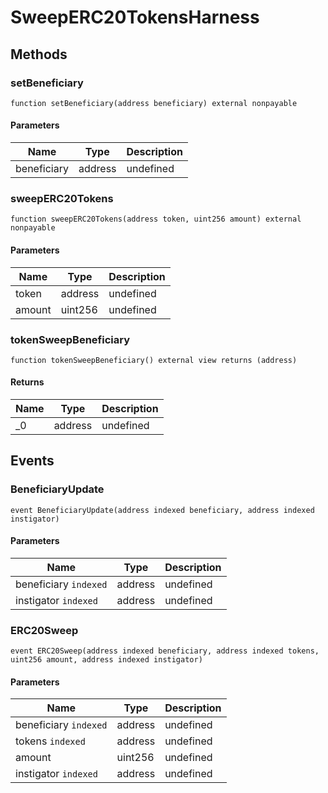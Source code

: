 # SweepERC20TokensHarness









## Methods

### setBeneficiary

```solidity
function setBeneficiary(address beneficiary) external nonpayable
```





#### Parameters

| Name | Type | Description |
|---|---|---|
| beneficiary | address | undefined |

### sweepERC20Tokens

```solidity
function sweepERC20Tokens(address token, uint256 amount) external nonpayable
```





#### Parameters

| Name | Type | Description |
|---|---|---|
| token | address | undefined |
| amount | uint256 | undefined |

### tokenSweepBeneficiary

```solidity
function tokenSweepBeneficiary() external view returns (address)
```






#### Returns

| Name | Type | Description |
|---|---|---|
| _0 | address | undefined |



## Events

### BeneficiaryUpdate

```solidity
event BeneficiaryUpdate(address indexed beneficiary, address indexed instigator)
```





#### Parameters

| Name | Type | Description |
|---|---|---|
| beneficiary `indexed` | address | undefined |
| instigator `indexed` | address | undefined |

### ERC20Sweep

```solidity
event ERC20Sweep(address indexed beneficiary, address indexed tokens, uint256 amount, address indexed instigator)
```





#### Parameters

| Name | Type | Description |
|---|---|---|
| beneficiary `indexed` | address | undefined |
| tokens `indexed` | address | undefined |
| amount  | uint256 | undefined |
| instigator `indexed` | address | undefined |



